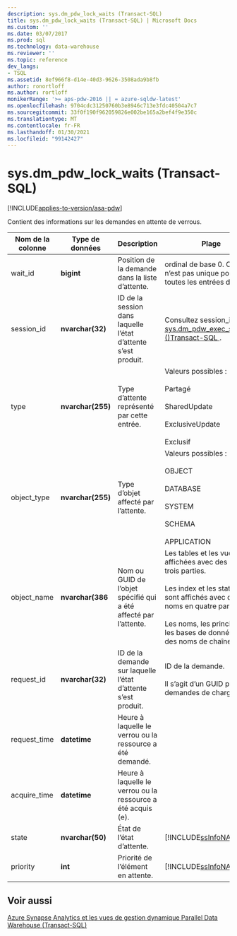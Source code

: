 ```yaml
---
description: sys.dm_pdw_lock_waits (Transact-SQL)
title: sys.dm_pdw_lock_waits (Transact-SQL) | Microsoft Docs
ms.custom: ''
ms.date: 03/07/2017
ms.prod: sql
ms.technology: data-warehouse
ms.reviewer: ''
ms.topic: reference
dev_langs:
- TSQL
ms.assetid: 8ef966f8-d14e-40d3-9626-3508ada9b8fb
author: ronortloff
ms.author: rortloff
monikerRange: '>= aps-pdw-2016 || = azure-sqldw-latest'
ms.openlocfilehash: 9704cdc31250760b3e8946c713e3fdc40504a7c7
ms.sourcegitcommit: 33f0f190f962059826e002be165a2bef4f9e350c
ms.translationtype: MT
ms.contentlocale: fr-FR
ms.lasthandoff: 01/30/2021
ms.locfileid: "99142427"
---
```

# <a name="sysdm_pdw_lock_waits-transact-sql"></a>sys.dm_pdw_lock_waits (Transact-SQL)
[!INCLUDE[applies-to-version/asa-pdw](../../includes/applies-to-version/asa-pdw.md)]

  Contient des informations sur les demandes en attente de verrous.  
  
|Nom de la colonne|Type de données|Description|Plage|  
|-----------------|---------------|-----------------|-----------|  
|wait_id|**bigint**|Position de la demande dans la liste d’attente.|ordinal de base 0. Cela n’est pas unique pour toutes les entrées d’attente.|  
|session_id|**nvarchar(32)**|ID de la session dans laquelle l’état d’attente s’est produit.|Consultez session_id dans [sys.dm_pdw_exec_sessions &#40;&#41;Transact-SQL ](../../relational-databases/system-dynamic-management-views/sys-dm-pdw-exec-sessions-transact-sql.md).|  
|type|**nvarchar(255)**|Type d’attente représenté par cette entrée.|Valeurs possibles :<br /><br /> Partagé<br /><br /> SharedUpdate<br /><br /> ExclusiveUpdate<br /><br /> Exclusif|  
|object_type|**nvarchar(255)**|Type d’objet affecté par l’attente.|Valeurs possibles :<br /><br /> OBJECT<br /><br /> DATABASE<br /><br /> SYSTEM<br /><br /> SCHEMA<br /><br /> APPLICATION|  
|object_name|**nvarchar(386**|Nom ou GUID de l’objet spécifié qui a été affecté par l’attente.|Les tables et les vues sont affichées avec des noms en trois parties.<br /><br /> Les index et les statistiques sont affichés avec des noms en quatre parties.<br /><br /> Les noms, les principaux et les bases de données sont des noms de chaîne.|  
|request_id|**nvarchar(32)**|ID de la demande sur laquelle l’état d’attente s’est produit.|ID de la demande.<br /><br /> Il s’agit d’un GUID pour les demandes de chargement.|  
|request_time|**datetime**|Heure à laquelle le verrou ou la ressource a été demandé.||  
|acquire_time|**datetime**|Heure à laquelle le verrou ou la ressource a été acquis (e).||  
|state|**nvarchar(50)**|État de l’état d’attente.|[!INCLUDE[ssInfoNA](../../includes/ssinfona-md.md)]|  
|priority|**int**|Priorité de l’élément en attente.|[!INCLUDE[ssInfoNA](../../includes/ssinfona-md.md)]|  
  
## <a name="see-also"></a>Voir aussi  
 [Azure Synapse Analytics et les vues de gestion dynamique Parallel Data Warehouse &#40;Transact-SQL&#41;](../../relational-databases/system-dynamic-management-views/sql-and-parallel-data-warehouse-dynamic-management-views.md)  
  
  
